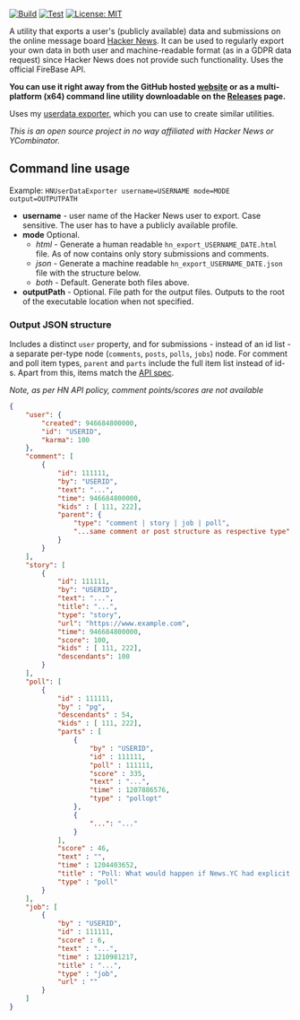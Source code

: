 
[![Build](https://github.com/poisonborz/hackernews-userdata-exporter/actions/workflows/build.yml/badge.svg)](https://github.com/poisonborz/hackernews-userdata-exporter/actions/workflows/build.yml) [![Test](https://github.com/poisonborz/hackernews-userdata-exporter/actions/workflows/test.yml/badge.svg)](https://github.com/poisonborz/hackernews-userdata-exporter/actions/workflows/test.yml) [![License: MIT](https://img.shields.io/badge/License-MIT-green.svg)](https://opensource.org/licenses/MIT)

A utility that exports a user's (publicly available) data and submissions on the online message board [Hacker News](https://news.ycombinator.com/). It can be used to regularly export your own data in both user and machine-readable format (as in a GDPR data request) since Hacker News does not provide such functionality. Uses the official FireBase API.

**You can use it right away from the GitHub hosted [website]() or as a multi-platform (x64) command line utility downloadable on the [Releases]() page.**

Uses my [userdata exporter](https://github.com/poisonborz/userdata-exporter), which you can use to create similar utilities.

_This is an open source project in no way affiliated with Hacker News or YCombinator._


## Command line usage

Example:
`HNUserDataExporter username=USERNAME mode=MODE output=OUTPUTPATH`

- **username** - user name of the Hacker News user to export. Case sensitive. The user has to have a publicly available profile.
- **mode** Optional.
  - _html_ - Generate a human readable `hn_export_USERNAME_DATE.html` file. As of now contains only story submissions and comments.
  - _json_ - Generate a machine readable `hn_export_USERNAME_DATE.json` file with the structure below.
  - _both_ - Default. Generate both files above.
- **outputPath** - Optional. File path for the output files. Outputs to the root of the executable location when not specified.


### Output JSON structure

Includes a distinct `user` property, and for submissions - instead of an id list - a separate per-type node (`comments`, `posts`, `polls`, `jobs`) node.
For comment and poll item types, `parent` and `parts` include the full item list instead of id-s. Apart from this, items match the [API spec](https://github.com/HackerNews/API).

_Note, as per HN API policy, comment points/scores are not available_

```json
{
    "user": {
        "created": 946684800000,
        "id": "USERID",
        "karma": 100
    },
    "comment": [
        {
            "id": 111111,
            "by": "USERID",
            "text": "...",
            "time": 946684800000,
            "kids" : [ 111, 222],
            "parent": {
                "type": "comment | story | job | poll",
                "...same comment or post structure as respective type": ""
            }
        }
    ],
    "story": [
        {
            "id": 111111,
            "by": "USERID",
            "text": "...",
            "title": "...",
            "type": "story",
            "url": "https://www.example.com",
            "time": 946684800000,
            "score": 100,
            "kids" : [ 111, 222],
            "descendants": 100
        }
    ],
    "poll": [
        {
            "id" : 111111,
            "by" : "pg",
            "descendants" : 54,
            "kids" : [ 111, 222],
            "parts" : [
                {
                    "by" : "USERID",
                    "id" : 111111,
                    "poll" : 111111,
                    "score" : 335,
                    "text" : "...",
                    "time" : 1207886576,
                    "type" : "pollopt"
                },
                {
                    "...": "..."
                }
            ],
            "score" : 46,
            "text" : "",
            "time" : 1204403652,
            "title" : "Poll: What would happen if News.YC had explicit support for polls?",
            "type" : "poll"
        }
    ],
    "job": [
        {
            "by" : "USERID",
            "id" : 111111,
            "score" : 6,
            "text" : "...",
            "time" : 1210981217,
            "title" : "...",
            "type" : "job",
            "url" : ""
        }
    ]
}
```
